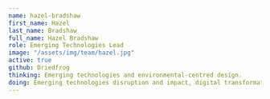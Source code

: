 ```yaml
---
name: hazel-bradshaw
first_name: Hazel
last_name: Bradshaw
full_name: Hazel Bradshaw
role: Emerging Technologies Lead
image: "/assets/img/team/hazel.jpg"
active: true
github: Driedfrog
thinking: Emerging technologies and environmental-centred design.
doing: Emerging technologies disruption and impact, digital transformation, human interface technology, game design psychology, rapid prototyping and tech-futures.
---
```

